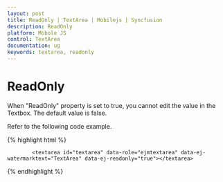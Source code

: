 ```yaml
---
layout: post
title: ReadOnly | TextArea | Mobilejs | Syncfusion
description: ReadOnly
platform: Mobole JS
control: TextArea
documentation: ug
keywords: textarea, readonly
---
```


# ReadOnly

When "ReadOnly" property is set to true, you cannot edit the value in the Textbox. The default value is false.

Refer to the following code example.


{% highlight html %}

            <textarea id="textarea" data-role="ejmtextarea" data-ej-watermarktext="TextArea" data-ej-readonly="true"></textarea>

{% endhighlight %}



 